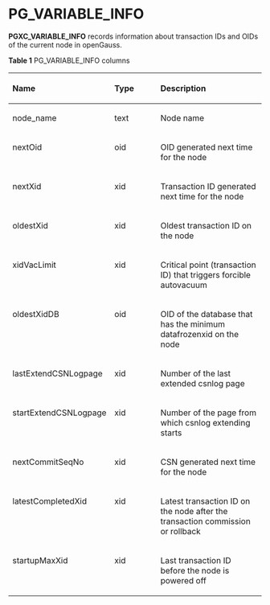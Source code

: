 # PG\_VARIABLE\_INFO<a name="EN-US_TOPIC_0242386068"></a>

**PGXC\_VARIABLE\_INFO**  records information about transaction IDs and OIDs of the current node in openGauss.

**Table  1**  PG\_VARIABLE\_INFO columns

<a name="en-us_topic_0237122541_table39812054344"></a>
<table><thead align="left"><tr id="en-us_topic_0237122541_row111912613412"><th class="cellrowborder" valign="top" width="21.27%" id="mcps1.2.4.1.1"><p id="en-us_topic_0237122541_p387693342814"><a name="en-us_topic_0237122541_p387693342814"></a><a name="en-us_topic_0237122541_p387693342814"></a>Name</p>
</th>
<th class="cellrowborder" valign="top" width="23.71%" id="mcps1.2.4.1.2"><p id="en-us_topic_0237122541_p1112010633412"><a name="en-us_topic_0237122541_p1112010633412"></a><a name="en-us_topic_0237122541_p1112010633412"></a>Type</p>
</th>
<th class="cellrowborder" valign="top" width="55.02%" id="mcps1.2.4.1.3"><p id="en-us_topic_0237122541_p9120176173416"><a name="en-us_topic_0237122541_p9120176173416"></a><a name="en-us_topic_0237122541_p9120176173416"></a>Description</p>
</th>
</tr>
</thead>
<tbody><tr id="en-us_topic_0237122541_row412036103413"><td class="cellrowborder" valign="top" width="21.27%" headers="mcps1.2.4.1.1 "><p id="en-us_topic_0237122541_p118771633182810"><a name="en-us_topic_0237122541_p118771633182810"></a><a name="en-us_topic_0237122541_p118771633182810"></a>node_name</p>
</td>
<td class="cellrowborder" valign="top" width="23.71%" headers="mcps1.2.4.1.2 "><p id="en-us_topic_0237122541_p512066173411"><a name="en-us_topic_0237122541_p512066173411"></a><a name="en-us_topic_0237122541_p512066173411"></a>text</p>
</td>
<td class="cellrowborder" valign="top" width="55.02%" headers="mcps1.2.4.1.3 "><p id="en-us_topic_0237122541_p131207615346"><a name="en-us_topic_0237122541_p131207615346"></a><a name="en-us_topic_0237122541_p131207615346"></a>Node name</p>
</td>
</tr>
<tr id="en-us_topic_0237122541_row1512018615349"><td class="cellrowborder" valign="top" width="21.27%" headers="mcps1.2.4.1.1 "><p id="en-us_topic_0237122541_p15877133322818"><a name="en-us_topic_0237122541_p15877133322818"></a><a name="en-us_topic_0237122541_p15877133322818"></a>nextOid</p>
</td>
<td class="cellrowborder" valign="top" width="23.71%" headers="mcps1.2.4.1.2 "><p id="en-us_topic_0237122541_p12120116183416"><a name="en-us_topic_0237122541_p12120116183416"></a><a name="en-us_topic_0237122541_p12120116183416"></a>oid</p>
</td>
<td class="cellrowborder" valign="top" width="55.02%" headers="mcps1.2.4.1.3 "><p id="en-us_topic_0237122541_p171208611343"><a name="en-us_topic_0237122541_p171208611343"></a><a name="en-us_topic_0237122541_p171208611343"></a>OID generated next time for the node</p>
</td>
</tr>
<tr id="en-us_topic_0237122541_row6120106113415"><td class="cellrowborder" valign="top" width="21.27%" headers="mcps1.2.4.1.1 "><p id="en-us_topic_0237122541_p687713311283"><a name="en-us_topic_0237122541_p687713311283"></a><a name="en-us_topic_0237122541_p687713311283"></a>nextXid</p>
</td>
<td class="cellrowborder" valign="top" width="23.71%" headers="mcps1.2.4.1.2 "><p id="en-us_topic_0237122541_p212111612340"><a name="en-us_topic_0237122541_p212111612340"></a><a name="en-us_topic_0237122541_p212111612340"></a>xid</p>
</td>
<td class="cellrowborder" valign="top" width="55.02%" headers="mcps1.2.4.1.3 "><p id="en-us_topic_0237122541_p31211616345"><a name="en-us_topic_0237122541_p31211616345"></a><a name="en-us_topic_0237122541_p31211616345"></a>Transaction ID generated next time for the node</p>
</td>
</tr>
<tr id="en-us_topic_0237122541_row151217613419"><td class="cellrowborder" valign="top" width="21.27%" headers="mcps1.2.4.1.1 "><p id="en-us_topic_0237122541_p1087793313283"><a name="en-us_topic_0237122541_p1087793313283"></a><a name="en-us_topic_0237122541_p1087793313283"></a>oldestXid</p>
</td>
<td class="cellrowborder" valign="top" width="23.71%" headers="mcps1.2.4.1.2 "><p id="en-us_topic_0237122541_p2012176173415"><a name="en-us_topic_0237122541_p2012176173415"></a><a name="en-us_topic_0237122541_p2012176173415"></a>xid</p>
</td>
<td class="cellrowborder" valign="top" width="55.02%" headers="mcps1.2.4.1.3 "><p id="en-us_topic_0237122541_p61211163342"><a name="en-us_topic_0237122541_p61211163342"></a><a name="en-us_topic_0237122541_p61211163342"></a>Oldest transaction ID on the node</p>
</td>
</tr>
<tr id="en-us_topic_0237122541_row81211623410"><td class="cellrowborder" valign="top" width="21.27%" headers="mcps1.2.4.1.1 "><p id="en-us_topic_0237122541_p4878163332817"><a name="en-us_topic_0237122541_p4878163332817"></a><a name="en-us_topic_0237122541_p4878163332817"></a>xidVacLimit</p>
</td>
<td class="cellrowborder" valign="top" width="23.71%" headers="mcps1.2.4.1.2 "><p id="en-us_topic_0237122541_p2012116620348"><a name="en-us_topic_0237122541_p2012116620348"></a><a name="en-us_topic_0237122541_p2012116620348"></a>xid</p>
</td>
<td class="cellrowborder" valign="top" width="55.02%" headers="mcps1.2.4.1.3 "><p id="en-us_topic_0237122541_p31221623413"><a name="en-us_topic_0237122541_p31221623413"></a><a name="en-us_topic_0237122541_p31221623413"></a>Critical point (transaction ID) that triggers forcible autovacuum</p>
</td>
</tr>
<tr id="en-us_topic_0237122541_row13122967345"><td class="cellrowborder" valign="top" width="21.27%" headers="mcps1.2.4.1.1 "><p id="en-us_topic_0237122541_p3878533112815"><a name="en-us_topic_0237122541_p3878533112815"></a><a name="en-us_topic_0237122541_p3878533112815"></a>oldestXidDB</p>
</td>
<td class="cellrowborder" valign="top" width="23.71%" headers="mcps1.2.4.1.2 "><p id="en-us_topic_0237122541_p412220620346"><a name="en-us_topic_0237122541_p412220620346"></a><a name="en-us_topic_0237122541_p412220620346"></a>oid</p>
</td>
<td class="cellrowborder" valign="top" width="55.02%" headers="mcps1.2.4.1.3 "><p id="en-us_topic_0237122541_p0122469343"><a name="en-us_topic_0237122541_p0122469343"></a><a name="en-us_topic_0237122541_p0122469343"></a>OID of the database that has the minimum datafrozenxid on the node</p>
</td>
</tr>
<tr id="en-us_topic_0237122541_row1012220617344"><td class="cellrowborder" valign="top" width="21.27%" headers="mcps1.2.4.1.1 "><p id="en-us_topic_0237122541_p1087893313288"><a name="en-us_topic_0237122541_p1087893313288"></a><a name="en-us_topic_0237122541_p1087893313288"></a>lastExtendCSNLogpage</p>
</td>
<td class="cellrowborder" valign="top" width="23.71%" headers="mcps1.2.4.1.2 "><p id="en-us_topic_0237122541_p1112236113412"><a name="en-us_topic_0237122541_p1112236113412"></a><a name="en-us_topic_0237122541_p1112236113412"></a>xid</p>
</td>
<td class="cellrowborder" valign="top" width="55.02%" headers="mcps1.2.4.1.3 "><p id="en-us_topic_0237122541_p1122146133416"><a name="en-us_topic_0237122541_p1122146133416"></a><a name="en-us_topic_0237122541_p1122146133416"></a>Number of the last extended csnlog page</p>
</td>
</tr>
<tr id="en-us_topic_0237122541_row312276193410"><td class="cellrowborder" valign="top" width="21.27%" headers="mcps1.2.4.1.1 "><p id="en-us_topic_0237122541_p78781833142818"><a name="en-us_topic_0237122541_p78781833142818"></a><a name="en-us_topic_0237122541_p78781833142818"></a>startExtendCSNLogpage</p>
</td>
<td class="cellrowborder" valign="top" width="23.71%" headers="mcps1.2.4.1.2 "><p id="en-us_topic_0237122541_p131235663416"><a name="en-us_topic_0237122541_p131235663416"></a><a name="en-us_topic_0237122541_p131235663416"></a>xid</p>
</td>
<td class="cellrowborder" valign="top" width="55.02%" headers="mcps1.2.4.1.3 "><p id="en-us_topic_0237122541_p171236611343"><a name="en-us_topic_0237122541_p171236611343"></a><a name="en-us_topic_0237122541_p171236611343"></a>Number of the page from which csnlog extending starts</p>
</td>
</tr>
<tr id="en-us_topic_0237122541_row15123156103415"><td class="cellrowborder" valign="top" width="21.27%" headers="mcps1.2.4.1.1 "><p id="en-us_topic_0237122541_p587816336284"><a name="en-us_topic_0237122541_p587816336284"></a><a name="en-us_topic_0237122541_p587816336284"></a>nextCommitSeqNo</p>
</td>
<td class="cellrowborder" valign="top" width="23.71%" headers="mcps1.2.4.1.2 "><p id="en-us_topic_0237122541_p14123176153413"><a name="en-us_topic_0237122541_p14123176153413"></a><a name="en-us_topic_0237122541_p14123176153413"></a>xid</p>
</td>
<td class="cellrowborder" valign="top" width="55.02%" headers="mcps1.2.4.1.3 "><p id="en-us_topic_0237122541_p121230611348"><a name="en-us_topic_0237122541_p121230611348"></a><a name="en-us_topic_0237122541_p121230611348"></a>CSN generated next time for the node</p>
</td>
</tr>
<tr id="en-us_topic_0237122541_row9123161340"><td class="cellrowborder" valign="top" width="21.27%" headers="mcps1.2.4.1.1 "><p id="en-us_topic_0237122541_p38791033182818"><a name="en-us_topic_0237122541_p38791033182818"></a><a name="en-us_topic_0237122541_p38791033182818"></a>latestCompletedXid</p>
</td>
<td class="cellrowborder" valign="top" width="23.71%" headers="mcps1.2.4.1.2 "><p id="en-us_topic_0237122541_p8123566343"><a name="en-us_topic_0237122541_p8123566343"></a><a name="en-us_topic_0237122541_p8123566343"></a>xid</p>
</td>
<td class="cellrowborder" valign="top" width="55.02%" headers="mcps1.2.4.1.3 "><p id="en-us_topic_0237122541_p16124106143415"><a name="en-us_topic_0237122541_p16124106143415"></a><a name="en-us_topic_0237122541_p16124106143415"></a>Latest transaction ID on the node after the transaction commission or rollback</p>
</td>
</tr>
<tr id="en-us_topic_0237122541_row7124126173414"><td class="cellrowborder" valign="top" width="21.27%" headers="mcps1.2.4.1.1 "><p id="en-us_topic_0237122541_p687913333288"><a name="en-us_topic_0237122541_p687913333288"></a><a name="en-us_topic_0237122541_p687913333288"></a>startupMaxXid</p>
</td>
<td class="cellrowborder" valign="top" width="23.71%" headers="mcps1.2.4.1.2 "><p id="en-us_topic_0237122541_p1912426153418"><a name="en-us_topic_0237122541_p1912426153418"></a><a name="en-us_topic_0237122541_p1912426153418"></a>xid</p>
</td>
<td class="cellrowborder" valign="top" width="55.02%" headers="mcps1.2.4.1.3 "><p id="en-us_topic_0237122541_p101247683413"><a name="en-us_topic_0237122541_p101247683413"></a><a name="en-us_topic_0237122541_p101247683413"></a>Last transaction ID before the node is powered off</p>
</td>
</tr>
</tbody>
</table>

